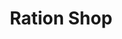 ---
title: "Ration Shop"
url: /omalloor/ration-shop-adoor-vandiperiyar-highway-3/
shop: convenience
---